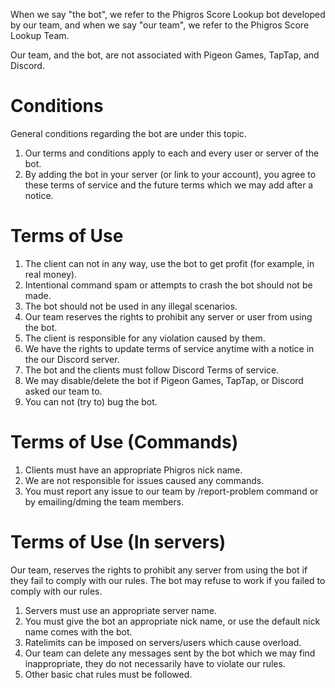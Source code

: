 When we say "the bot", we refer to the Phigros Score Lookup bot developed by our team,
and when we say "our team", we refer to the Phigros Score Lookup Team.

Our team, and the bot, are not associated with Pigeon Games, TapTap, and Discord.
# Conditions
General conditions regarding the bot are under this topic.

1. Our terms and conditions apply to each and every user or server of the bot.
2. By adding the bot in your server (or link to your account), you agree to these terms of service and the future terms which we may add after a notice.
# Terms of Use
1. The client can not in any way, use the bot to get profit (for example, in real money).
2. Intentional command spam or attempts to crash the bot should not be made.
3. The bot should not be used in any illegal scenarios.
4. Our team reserves the rights to prohibit any server or user from using the bot.
5. The client is responsible for any violation caused by them.
6. We have the rights to update terms of service anytime with a notice in the our Discord server.
7. The bot and the clients must follow Discord Terms of service.
8. We may disable/delete the bot if Pigeon Games, TapTap, or Discord asked our team to.
9. You can not (try to) bug the bot.
# Terms of Use (Commands)
1. Clients must have an appropriate Phigros nick name.
2. We are not responsible for issues caused any commands.
3. You must report any issue to our team by /report-problem command or by emailing/dming the team members.
# Terms of Use (In servers)
Our team, reserves the rights to prohibit any server from using the bot if they fail to comply with our rules. 
The bot may refuse to work if you failed to comply with our rules.

1. Servers must use an appropriate server name.
2. You must give the bot an appropriate nick name, or use the default nick name comes with the bot.
3. Ratelimits can be imposed on servers/users which cause overload.
4. Our team can delete any messages sent by the bot which we may find inappropriate, they do not necessarily have to violate our rules.
5. Other basic chat rules must be followed.